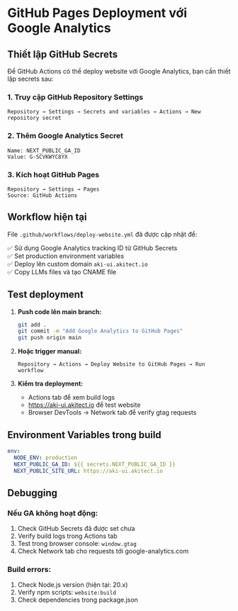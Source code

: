 # GitHub Pages Deployment với Google Analytics

## Thiết lập GitHub Secrets

Để GitHub Actions có thể deploy website với Google Analytics, bạn cần thiết lập secrets sau:

### 1. **Truy cập GitHub Repository Settings**

```
Repository → Settings → Secrets and variables → Actions → New repository secret
```

### 2. **Thêm Google Analytics Secret**

```
Name: NEXT_PUBLIC_GA_ID
Value: G-SCVKWYC8YX
```

### 3. **Kích hoạt GitHub Pages**

```
Repository → Settings → Pages
Source: GitHub Actions
```

## Workflow hiện tại

File `.github/workflows/deploy-website.yml` đã được cập nhật để:

✅ Sử dụng Google Analytics tracking ID từ GitHub Secrets  
✅ Set production environment variables  
✅ Deploy lên custom domain `aki-ui.akitect.io`  
✅ Copy LLMs files và tạo CNAME file

## Test deployment

1. **Push code lên main branch:**

   ```bash
   git add .
   git commit -m "Add Google Analytics to GitHub Pages"
   git push origin main
   ```

2. **Hoặc trigger manual:**

   ```
   Repository → Actions → Deploy Website to GitHub Pages → Run workflow
   ```

3. **Kiểm tra deployment:**
   - Actions tab để xem build logs
   - https://aki-ui.akitect.io để test website
   - Browser DevTools → Network tab để verify gtag requests

## Environment Variables trong build

```yaml
env:
  NODE_ENV: production
  NEXT_PUBLIC_GA_ID: ${{ secrets.NEXT_PUBLIC_GA_ID }}
  NEXT_PUBLIC_SITE_URL: https://aki-ui.akitect.io
```

## Debugging

### Nếu GA không hoạt động:

1. Check GitHub Secrets đã được set chưa
2. Verify build logs trong Actions tab
3. Test trong browser console: `window.gtag`
4. Check Network tab cho requests tới google-analytics.com

### Build errors:

1. Check Node.js version (hiện tại: 20.x)
2. Verify npm scripts: `website:build`
3. Check dependencies trong package.json
